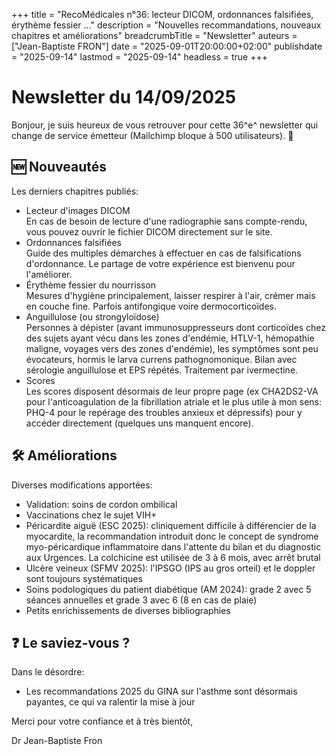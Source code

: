 +++
title = "RecoMédicales n°36: lecteur DICOM, ordonnances falsifiées, érythème fessier ..."
description = "Nouvelles recommandations, nouveaux chapitres et améliorations"
breadcrumbTitle = "Newsletter"
auteurs = ["Jean-Baptiste FRON"]
date = "2025-09-01T20:00:00+02:00"
publishdate = "2025-09-14"
lastmod = "2025-09-14"
headless = true
+++

# Newsletter du 14/09/2025

Bonjour, je suis heureux de vous retrouver pour cette 36^e^ newsletter qui change de service émetteur (Mailchimp bloque à 500 utilisateurs). 📰

## 🆕 Nouveautés

Les derniers chapitres publiés:

- Lecteur d'images DICOM  
  En cas de besoin de lecture d'une radiographie sans compte-rendu, vous pouvez ouvrir le fichier DICOM directement sur le site.
- Ordonnances falsifiées  
  Guide des multiples démarches à effectuer en cas de falsifications d'ordonnance. Le partage de votre expérience est bienvenu pour l'améliorer.
- Érythème fessier du nourrisson  
  Mesures d'hygiène principalement, laisser respirer à l'air, crémer mais en couche fine. Parfois antifongique voire dermocorticoïdes.
- Anguillulose (ou strongyloïdose)  
  Personnes à dépister (avant immunosuppresseurs dont corticoïdes chez des sujets ayant vécu dans les zones d'endémie, HTLV-1, hémopathie maligne, voyages vers des zones d'endémie), les symptômes sont peu évocateurs, hormis le larva currens pathognomonique. Bilan avec sérologie anguillulose et EPS répétés. Traitement par ivermectine.
- Scores  
  Les scores disposent désormais de leur propre page (ex CHA2DS2-VA pour l'anticoagulation de la fibrillation atriale et le plus utile à mon sens: PHQ-4 pour le repérage des troubles anxieux et dépressifs) pour y accéder directement (quelques uns manquent encore).

## 🛠️ Améliorations

Diverses modifications apportées:

- Validation: soins de cordon ombilical
- Vaccinations chez le sujet VIH+
- Péricardite aiguë (ESC 2025): cliniquement difficile à différencier de la myocardite, la recommandation introduit donc le concept de syndrome myo-péricardique inflammatoire dans l'attente du bilan et du diagnostic aux Urgences. La colchicine est utilisée de 3 à 6 mois, avec arrêt brutal
- Ulcère veineux (SFMV 2025): l'IPSGO (IPS au gros orteil) et le doppler sont toujours systématiques
- Soins podologiques du patient diabétique (AM 2024): grade 2 avec 5 séances annuelles et grade 3 avec 6 (8 en cas de plaie)
- Petits enrichissements de diverses bibliographies

## ❓ Le saviez-vous ?

Dans le désordre:

- Les recommandations 2025 du GINA sur l'asthme sont désormais payantes, ce qui va ralentir la mise à jour

Merci pour votre confiance et à très bientôt,

Dr Jean-Baptiste Fron
